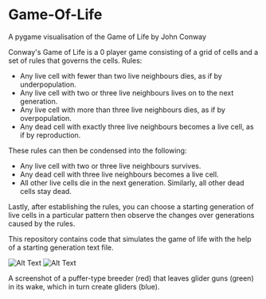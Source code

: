 # Game-Of-Life
A pygame visualisation of the Game of Life by John Conway

Conway's Game of Life is a 0 player game consisting of a grid of cells and a set of rules that governs the cells.
Rules:
- Any live cell with fewer than two live neighbours dies, as if by underpopulation.
- Any live cell with two or three live neighbours lives on to the next generation.
- Any live cell with more than three live neighbours dies, as if by overpopulation.
- Any dead cell with exactly three live neighbours becomes a live cell, as if by reproduction.

These rules can then be condensed into the following:
- Any live cell with two or three live neighbours survives.
- Any dead cell with three live neighbours becomes a live cell.
- All other live cells die in the next generation. Similarly, all other dead cells stay dead.

Lastly, after establishing the rules, you can choose a starting generation of live cells in a particular pattern
then observe the changes over generations caused by the rules.

This repository contains code that simulates the game of life with the help of a starting generation text file.

![Alt Text](https://upload.wikimedia.org/wikipedia/commons/e/e6/Conways_game_of_life_breeder_animation.gif)
![Alt Text](https://upload.wikimedia.org/wikipedia/commons/e/ec/Conways_game_of_life_breeder.png)

A screenshot of a puffer-type breeder (red) that leaves glider guns (green) in its wake, which in turn create gliders (blue).
